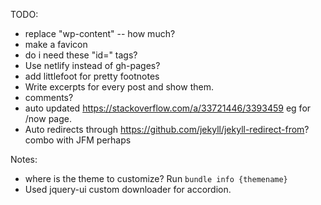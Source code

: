 TODO:
* replace "wp-content" -- how much?
* make a favicon
* do i need these "id=" tags?
* Use netlify instead of gh-pages?
* add littlefoot for pretty footnotes
* Write excerpts for every post and show them.
* comments?
* auto updated https://stackoverflow.com/a/33721446/3393459 eg for /now page.
* Auto redirects through https://github.com/jekyll/jekyll-redirect-from? combo with JFM perhaps

Notes:
* where is the theme to customize? Run `bundle info {themename}`
* Used jquery-ui custom downloader for accordion.

